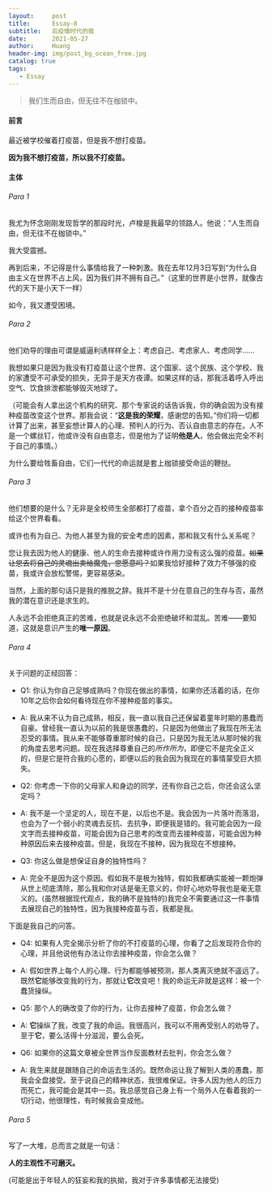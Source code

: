 ```yaml
---
layout:     post
title:      Essay-8
subtitle:   后疫情时代的我
date:       2021-05-27
author:     Huang
header-img: img/post_bg_ocean_free.jpg
catalog: true
tags:
   - Essay
---
```


> 我们生而自由，但无往不在枷锁中。

#### 前言

最近被学校催着打疫苗，但是我不想打疫苗。

**因为我不想打疫苗，所以我不打疫苗。**

#### 主体

###### Para 1

我尤为怀念刚刚发现哲学的那段时光，卢梭是我最早的领路人。他说：“人生而自由，但无往不在枷锁中。”

我大受震撼。

再到后来，不记得是什么事情给我了一种刺激。我在去年12月3日写到“为什么自由主义在世界不占上风，因为我们并不拥有自己。”（这里的世界是小世界，就像古代的天下是小天下一样）

如今，我又遭受困境。

###### Para 2

他们劝导的理由可谓是威逼利诱样样全上：考虑自己、考虑家人、考虑同学……

我想如果只是因为我没有打疫苗让这个世界、这个国家、这个民族、这个学校、我的家遭受不可承受的损失，无异于是天方夜谭。如果这样的话，那我活着呼入呼出空气、饮食排泄都能够毁灭地球了。

（可能会有人拿出这个机构的研究、那个专家说的话告诉我，你的确会因为没有接种疫苗改变这个世界。那我会说：“**这是我的荣耀**，感谢您的告知。”你们将一切都计算了出来，甚至妄想计算人的心理、预判人的行为、否认自由意志的存在。人不是一个螺丝钉，他或许没有自由意志，但是他为了证明**他是人**，他会做出完全不利于自己的事情。）

为什么要给牲畜自由，它们一代代的命运就是套上枷锁接受命运的鞭挞。

###### Para 3

他们想要的是什么？无非是全校师生全部都打了疫苗，拿个百分之百的接种疫苗率给这个世界看看。

或许也有为自己、为他人甚至为我的安全考虑的因素，那和我又有什么关系呢？

您让我去因为他人的健康、他人的生命去接种或许作用力没有这么强的疫苗。~~如果让您去将自己的灵魂出卖给魔鬼，您愿意吗？~~如果我恰好接种了效力不够强的疫苗，我或许会放松警惕，更容易感染。

当然，上面的那句话只是我的推脱之辞。我并不是十分在意自己的生存与否，虽然我的潜在意识还是求生的。

人永远不会拒绝真正的苦难，也就是说永远不会拒绝破坏和混乱。苦难——要知道，这就是意识产生的**唯一原因**。

###### Para 4

关于问题的正经回答：

* Q1: 你认为你自己足够成熟吗？你现在做出的事情，如果你还活着的话，在你10年之后你会如何看待现在你不接种疫苗的事实。
* A: 我从来不认为自己成熟，相反，我一直以我自己还保留着童年时期的愚蠢而自豪。曾经我一直认为以前的我是很愚蠢的，只是因为他做出了我现在所无法忍受的事情。我从来不能够尊重那时候的自己，只是因为我无法从那时候的我的角度去思考问题。现在我选择尊重自己的*所作所为*，即便它不是完全正义的，但是它是符合我的心愿的，即便以后的我会因为我现在的事情蒙受巨大损失。

* Q2: 你考虑一下你的父母家人和身边的同学，还有你自己之后，你还会这么坚定吗？
* A: 我不是一个坚定的人，现在不是，以后也不是。我会因为一片落叶而落泪，也会为了一个弱小的灵魂去反抗、去抗争，即便我是错的。我可能会因为一段文字而去接种疫苗，可能会因为自己思考的改变而去接种疫苗，可能会因为种种原因后来去接种疫苗。但是，我现在不接种，因为我现在不想接种。

* Q3: 你这么做是想保证自身的独特性吗？
* A: 完全不是因为这个原因。假如我不是极为独特，假如我都确实能被一颗炮弹从世上彻底清除，那么我和你对话是毫无意义的，你好心地劝导我也是毫无意义的。(虽然根据现代观点，我的确不是独特的)我完全不需要通过这一件事情去展现自己的独特性，因为我接种疫苗与否，我都是我。

下面是我自己的问答。

* Q4: 如果有人完全揭示分析了你的不打疫苗的心理，你看了之后发现符合你的心理，并且他说他有办法让你去接种疫苗，你会怎么做？
* A: 假如世界上每个人的心理、行为都能够被预测，那人类离灭绝就不遥远了。既然**它**能够改变我的行为，那就让**它**改变吧！我的命运无非就是这样：被一个蠢货操纵。

* Q5: 那个人的确改变了你的行为，让你去接种了疫苗，你会怎么做？
* A: **它**操纵了我，改变了我的命运。我很高兴，我可以不用再受别人的劝导了。至于**它**，要么活得十分滋润，要么会死。

* Q6: 如果你的这篇文章被全世界当作反面教材去批判，你会怎么做？
* A: 我生来就是跟随自己的命运去生活的。既然命运让我了解到人类的愚蠢，那我会全盘接受。至于说自己的精神状态，我很难保证。许多人因为他人的压力而死亡，我可能会是其中一员。我总感觉自己身上有一个局外人在看着我的一切行动，他很理性，有时候我会变成他。

###### Para 5

写了一大堆，总而言之就是一句话：

**人的主观性不可磨灭。**

(可能是出于年轻人的狂妄和我的执拗，我对于许多事情都无法接受)
